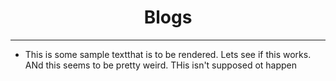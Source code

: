 <div align="center"><h1>Blogs</h1></div>

---

* This is some sample textthat is to be rendered. Lets see if this works. ANd this seems to be pretty weird. THis isn't supposed ot happen


